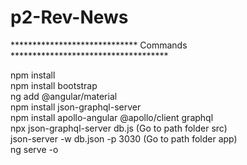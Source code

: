 # p2-Rev-News

***************************** Commands ************************************

npm install <br>
npm install bootstrap <br>
ng add @angular/material <br>
npm install json-graphql-server <br>
npm install apollo-angular @apollo/client graphql <br>
npx json-graphql-server db.js (Go to path folder src) <br>
json-server -w db.json -p 3030 (Go to path folder app) <br>
ng serve -o
